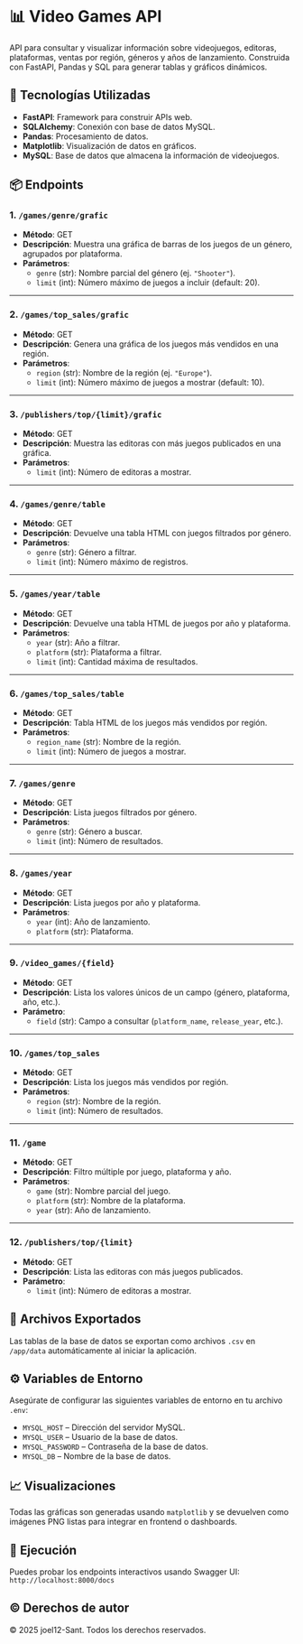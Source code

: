 # 📊 Video Games API

API para consultar y visualizar información sobre videojuegos, editoras, plataformas, ventas por región, géneros y años de lanzamiento. Construida con FastAPI, Pandas y SQL para generar tablas y gráficos dinámicos.

## 🚀 Tecnologías Utilizadas

- **FastAPI**: Framework para construir APIs web.
- **SQLAlchemy**: Conexión con base de datos MySQL.
- **Pandas**: Procesamiento de datos.
- **Matplotlib**: Visualización de datos en gráficos.
- **MySQL**: Base de datos que almacena la información de videojuegos.

## 📦 Endpoints

### 1. `/games/genre/grafic`
- **Método**: GET
- **Descripción**: Muestra una gráfica de barras de los juegos de un género, agrupados por plataforma.
- **Parámetros**:
  - `genre` (str): Nombre parcial del género (ej. `"Shooter"`).
  - `limit` (int): Número máximo de juegos a incluir (default: 20).

---

### 2. `/games/top_sales/grafic`
- **Método**: GET
- **Descripción**: Genera una gráfica de los juegos más vendidos en una región.
- **Parámetros**:
  - `region` (str): Nombre de la región (ej. `"Europe"`).
  - `limit` (int): Número máximo de juegos a mostrar (default: 10).

---

### 3. `/publishers/top/{limit}/grafic`
- **Método**: GET
- **Descripción**: Muestra las editoras con más juegos publicados en una gráfica.
- **Parámetros**:
  - `limit` (int): Número de editoras a mostrar.

---

### 4. `/games/genre/table`
- **Método**: GET
- **Descripción**: Devuelve una tabla HTML con juegos filtrados por género.
- **Parámetros**:
  - `genre` (str): Género a filtrar.
  - `limit` (int): Número máximo de registros.

---

### 5. `/games/year/table`
- **Método**: GET
- **Descripción**: Devuelve una tabla HTML de juegos por año y plataforma.
- **Parámetros**:
  - `year` (str): Año a filtrar.
  - `platform` (str): Plataforma a filtrar.
  - `limit` (int): Cantidad máxima de resultados.

---

### 6. `/games/top_sales/table`
- **Método**: GET
- **Descripción**: Tabla HTML de los juegos más vendidos por región.
- **Parámetros**:
  - `region_name` (str): Nombre de la región.
  - `limit` (int): Número de juegos a mostrar.

---

### 7. `/games/genre`
- **Método**: GET
- **Descripción**: Lista juegos filtrados por género.
- **Parámetros**:
  - `genre` (str): Género a buscar.
  - `limit` (int): Número de resultados.

---

### 8. `/games/year`
- **Método**: GET
- **Descripción**: Lista juegos por año y plataforma.
- **Parámetros**:
  - `year` (int): Año de lanzamiento.
  - `platform` (str): Plataforma.

---

### 9. `/video_games/{field}`
- **Método**: GET
- **Descripción**: Lista los valores únicos de un campo (género, plataforma, año, etc.).
- **Parámetro**:
  - `field` (str): Campo a consultar (`platform_name`, `release_year`, etc.).

---

### 10. `/games/top_sales`
- **Método**: GET
- **Descripción**: Lista los juegos más vendidos por región.
- **Parámetros**:
  - `region` (str): Nombre de la región.
  - `limit` (int): Número de resultados.

---

### 11. `/game`
- **Método**: GET
- **Descripción**: Filtro múltiple por juego, plataforma y año.
- **Parámetros**:
  - `game` (str): Nombre parcial del juego.
  - `platform` (str): Nombre de la plataforma.
  - `year` (str): Año de lanzamiento.

---

### 12. `/publishers/top/{limit}`
- **Método**: GET
- **Descripción**: Lista las editoras con más juegos publicados.
- **Parámetro**:
  - `limit` (int): Número de editoras a mostrar.

## 📁 Archivos Exportados

Las tablas de la base de datos se exportan como archivos `.csv` en `/app/data` automáticamente al iniciar la aplicación.

## ⚙️ Variables de Entorno

Asegúrate de configurar las siguientes variables de entorno en tu archivo `.env`:

- `MYSQL_HOST` – Dirección del servidor MySQL.
- `MYSQL_USER` – Usuario de la base de datos.
- `MYSQL_PASSWORD` – Contraseña de la base de datos.
- `MYSQL_DB` – Nombre de la base de datos.

## 📈 Visualizaciones

Todas las gráficas son generadas usando `matplotlib` y se devuelven como imágenes PNG listas para integrar en frontend o dashboards.

## 🧪 Ejecución

Puedes probar los endpoints interactivos usando Swagger UI:  
`http://localhost:8000/docs`

## ©️ Derechos de autor

© 2025 joel12-Sant. Todos los derechos reservados.
